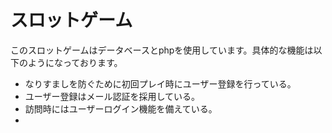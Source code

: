 # スロットゲーム  
このスロットゲームはデータベースとphpを使用しています。具体的な機能は以下のようになっております。　　
* なりすましを防ぐために初回プレイ時にユーザー登録を行っている。
* ユーザー登録はメール認証を採用している。
* 訪問時にはユーザーログイン機能を備えている。
* 
